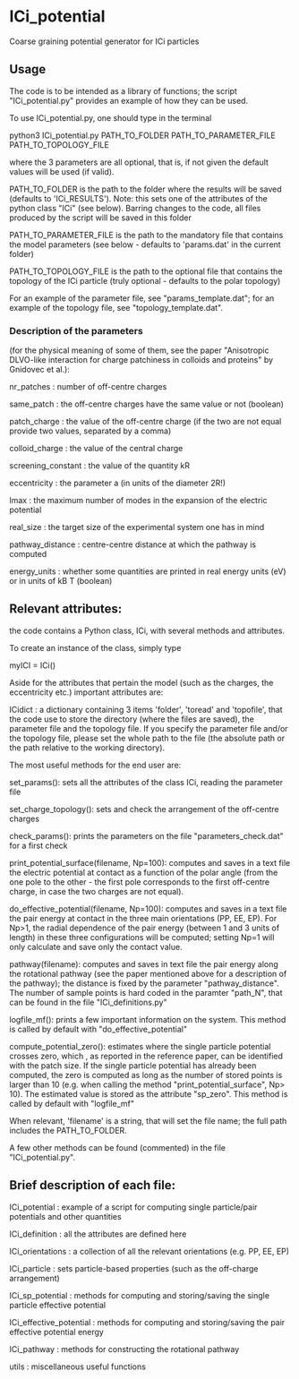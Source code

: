 # ICi_potential
Coarse graining potential generator for ICi particles

## Usage

The code is to be intended as a library of functions; the script "ICi_potential.py" provides an example of how they can be used.

To use ICi_potential.py, one should type in the terminal

python3 ICi_potential.py PATH_TO_FOLDER PATH_TO_PARAMETER_FILE PATH_TO_TOPOLOGY_FILE

where the 3 parameters are all optional, that is, if not given the default values will be used (if valid).

PATH_TO_FOLDER is the path to the folder where the results will be saved (defaults to 'ICi_RESULTS'). Note: this sets one of the attributes of the python class "ICi" (see below). Barring changes to the code, all files produced by the script will be saved in this folder

PATH_TO_PARAMETER_FILE is the path to the mandatory file that contains the model parameters (see below - defaults to 'params.dat' in the current folder)

PATH_TO_TOPOLOGY_FILE is the path to the optional file that contains the topology of the ICi particle (truly optional - defaults to the polar topology)

For an example of the parameter file, see "params_template.dat"; for an example of the topology file, see "topology_template.dat".

### Description of the parameters 
(for the physical meaning of some of them, see the paper "Anisotropic DLVO-like interaction for charge patchiness in colloids and proteins" by Gnidovec et al.):

nr_patches : number of off-centre charges

same_patch : the off-centre charges have the same value or not (boolean)

patch_charge : the value of the off-centre charge (if the two are not equal provide two values, separated by a comma)

colloid_charge : the value of the central charge

screening_constant : the value of the quantity kR

eccentricity : the parameter a (in units of the diameter 2R!)

lmax : the maximum number of modes in the expansion of the electric potential

real_size : the target size of the experimental system one has in mind

pathway_distance : centre-centre distance at which the pathway is computed

energy_units :  whether some quantities are printed in real energy units (eV) or in units of kB T (boolean)

## Relevant attributes:

the code contains a Python class, ICi, with several methods and attributes.

To create an instance of the class, simply type 

myICI = ICi()

Aside for the attributes that pertain the model (such as the charges, the eccentricity etc.) important attributes are:

ICidict : a dictionary containing 3 items 'folder', 'toread' and 'topofile', that the code use to store the directory (where the files are saved), the parameter file and the topology file. If you specify the parameter file and/or the topology file, please set the whole path to the file (the absolute path or the path relative to the working directory). 

The most useful methods for the end user are:

set_params(): sets all the attributes of the class ICi, reading the parameter file

set_charge_topology(): sets and check the arrangement of the off-centre charges 

check_params(): prints the parameters on the file "parameters_check.dat" for a first check

print_potential_surface(filename, Np=100): computes and saves in a text file the electric potential at contact as a function of the polar angle (from the one pole to the other - the first pole corresponds to the first off-centre charge, in case the two charges are not equal).

do_effective_potential(filename, Np=100): computes and saves in a text file the pair energy at contact in the three main orientations (PP, EE, EP). For Np>1, the radial dependence of the pair energy (between 1 and 3 units of length) in these three configurations will be computed; setting Np=1 will only calculate and save only the contact value. 

pathway(filename): computes and saves in text file the pair energy along the rotational pathway (see the paper mentioned above for a description of the pathway); the distance is fixed by the parameter "pathway_distance". The number of sample points is hard coded in the paramter "path_N", that can be found in the file "ICi_definitions.py" 

logfile_mf(): prints a few important information on the system. This method is called by default with "do_effective_potential"

compute_potential_zero(): estimates where the single particle potential crosses zero, which , as reported in the reference paper, can be identified with the patch size. If the single particle potential has already been computed, the zero is computed as long as the number of stored points is larger than 10 (e.g. when calling the method "print_potential_surface",  Np> 10). The estimated value is stored as the attribute "sp_zero". This method is called by default with "logfile_mf" 

When relevant, 'filename' is a string, that will set the file name; the full path includes the PATH_TO_FOLDER.  

A few other methods can be found (commented) in the file "ICi_potential.py".


## Brief description of each file:

ICi_potential : example of a script for computing single particle/pair potentials and other quantities

ICi_definition : all the attributes are defined here

ICi_orientations : a collection of all the relevant orientations (e.g. PP, EE, EP)

ICi_particle : sets particle-based properties (such as the off-charge arrangement)

ICi_sp_potential : methods for computing and storing/saving the single particle effective potential

ICi_effective_potential : methods for computing and storing/saving the pair effective potential energy

ICi_pathway : methods for constructing the rotational pathway

utils : miscellaneous useful functions

